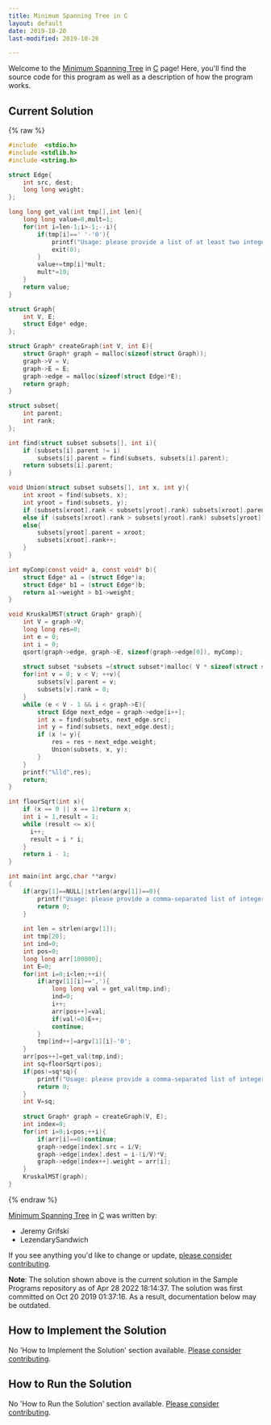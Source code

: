 ```yaml
---
title: Minimum Spanning Tree in C
layout: default
date: 2019-10-20
last-modified: 2019-10-20

---
```


Welcome to the [Minimum Spanning Tree](https://sampleprograms.io/projects/minimum-spanning-tree) in [C](https://sampleprograms.io/languages/c) page! Here, you'll find the source code for this program as well as a description of how the program works.

## Current Solution

{% raw %}

```c
#include  <stdio.h>
#include <stdlib.h>
#include <string.h>

struct Edge{ 
    int src, dest;
    long long weight; 
}; 

long long get_val(int tmp[],int len){
    long long value=0,mult=1;
    for(int i=len-1;i>-1;--i){
        if(tmp[i]==' '-'0'){
            printf("Usage: please provide a list of at least two integers to sort in the format \"1, 2, 3, 4, 5\"\n");
            exit(0);
        }
        value+=tmp[i]*mult;
        mult*=10;
    }
    return value;
}

struct Graph{ 
    int V, E; 
    struct Edge* edge; 
}; 

struct Graph* createGraph(int V, int E){ 
    struct Graph* graph = malloc(sizeof(struct Graph)); 
    graph->V = V; 
    graph->E = E; 
    graph->edge = malloc(sizeof(struct Edge)*E); 
    return graph; 
} 

struct subset{ 
    int parent; 
    int rank; 
}; 

int find(struct subset subsets[], int i){ 
    if (subsets[i].parent != i) 
        subsets[i].parent = find(subsets, subsets[i].parent); 
    return subsets[i].parent; 
} 

void Union(struct subset subsets[], int x, int y){ 
    int xroot = find(subsets, x); 
    int yroot = find(subsets, y); 
    if (subsets[xroot].rank < subsets[yroot].rank) subsets[xroot].parent = yroot; 
    else if (subsets[xroot].rank > subsets[yroot].rank) subsets[yroot].parent = xroot; 
    else{ 
        subsets[yroot].parent = xroot; 
        subsets[xroot].rank++; 
    } 
} 

int myComp(const void* a, const void* b){ 
    struct Edge* a1 = (struct Edge*)a; 
    struct Edge* b1 = (struct Edge*)b; 
    return a1->weight > b1->weight; 
} 

void KruskalMST(struct Graph* graph){ 
    int V = graph->V; 
    long long res=0;
    int e = 0; 
    int i = 0;  
    qsort(graph->edge, graph->E, sizeof(graph->edge[0]), myComp); 
    
    struct subset *subsets =(struct subset*)malloc( V * sizeof(struct subset) ); 
    for(int v = 0; v < V; ++v){ 
        subsets[v].parent = v; 
        subsets[v].rank = 0; 
    } 
    while (e < V - 1 && i < graph->E){ 
        struct Edge next_edge = graph->edge[i++]; 
        int x = find(subsets, next_edge.src); 
        int y = find(subsets, next_edge.dest); 
        if (x != y){ 
            res = res + next_edge.weight; 
            Union(subsets, x, y); 
        } 
    } 
    printf("%lld",res); 
    return; 
} 

int floorSqrt(int x){ 
    if (x == 0 || x == 1)return x; 
    int i = 1,result = 1; 
    while (result <= x){ 
      i++; 
      result = i * i; 
    } 
    return i - 1; 
}

int main(int argc,char **argv)
{
    if(argv[1]==NULL||strlen(argv[1])==0){
        printf("Usage: please provide a comma-separated list of integers");
        return 0;
    }
    
    int len = strlen(argv[1]);
    int tmp[20];
    int ind=0;
    int pos=0;
    long long arr[100000];
    int E=0;
    for(int i=0;i<len;++i){
        if(argv[1][i]==','){
            long long val = get_val(tmp,ind);
            ind=0;
            i++;
            arr[pos++]=val;
            if(val!=0)E++;
            continue;
        }
        tmp[ind++]=argv[1][i]-'0';
    }
    arr[pos++]=get_val(tmp,ind);
    int sq=floorSqrt(pos);
    if(pos!=sq*sq){
        printf("Usage: please provide a comma-separated list of integers");
        return 0;
    }
    int V=sq;
    
    struct Graph* graph = createGraph(V, E);
    int index=0;
    for(int i=0;i<pos;++i){
        if(arr[i]==0)continue;
        graph->edge[index].src = i/V; 
        graph->edge[index].dest = i-(i/V)*V; 
        graph->edge[index++].weight = arr[i];
    }
    KruskalMST(graph);
}
```

{% endraw %}

[Minimum Spanning Tree](https://sampleprograms.io/projects/minimum-spanning-tree) in [C](https://sampleprograms.io/languages/c) was written by:

- Jeremy Grifski
- LezendarySandwich

If you see anything you'd like to change or update, [please consider contributing](https://github.com/TheRenegadeCoder/sample-programs).

**Note**: The solution shown above is the current solution in the Sample Programs repository as of Apr 28 2022 18:14:37. The solution was first committed on Oct 20 2019 01:37:16. As a result, documentation below may be outdated.

## How to Implement the Solution

No 'How to Implement the Solution' section available. [Please consider contributing](https://github.com/TheRenegadeCoder/sample-programs-website).

## How to Run the Solution

No 'How to Run the Solution' section available. [Please consider contributing](https://github.com/TheRenegadeCoder/sample-programs-website).